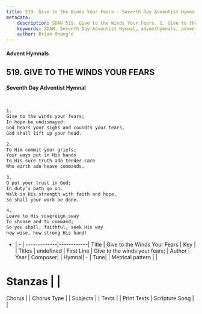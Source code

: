 ```yaml
---
title: 519. Give to the Winds Your Fears - Seventh Day Adventist Hymnal
metadata:
    description: SDAH 519. Give to the Winds Your Fears. 1. Give to the winds your fears; In hope be undismayed: God hears your sighs and coundts your tears, God shall lift up your head.
    keywords: SDAH, Seventh Day Adventist Hymnal, adventhymnals, advent hymnals, Give to the Winds Your Fears, Give to the winds your fears; 
    author: Brian Onang'o
---
```


#### Advent Hymnals
## 519. GIVE TO THE WINDS YOUR FEARS
#### Seventh Day Adventist Hymnal

```txt


1.
Give to the winds your fears;
In hope be undismayed:
God hears your sighs and coundts your tears,
God shall lift up your head.

2.
To Him commit your griefs;
Your ways put in His hands
To His sure truth adn tender care
Who earth adn heave commands.

3.
O put your trust in God;
In duty’s path go on.
Walk in His strength with faith and hope,
So shall your work be done.

4.
Leave to His sovereign sway
To choose and to command;
So you shall, faithful, seek His way
how wise, how strong His hand!


```

- |   -  |
-------------|------------|
Title | Give to the Winds Your Fears |
Key |  |
Titles | undefined |
First Line | Give to the winds your fears; |
Author | 
Year | 
Composer|  |
Hymnal|  - |
Tune|  |
Metrical pattern | |
# Stanzas |  |
Chorus |  |
Chorus Type |  |
Subjects |  |
Texts |  |
Print Texts | 
Scripture Song |  |
  
